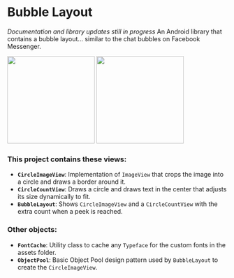 # Bubble Layout
*Documentation and library updates still in progress*
An Android library that contains a bubble layout... similar to the chat bubbles on Facebook Messenger.

<img src="https://github.com/tylersuehr7/bubble-layout/blob/master/docs/screen_bubbles_1.png" width="200"> <img src="https://github.com/tylersuehr7/bubble-layout/blob/master/docs/screen_bubbles_2.png" width="200">

### This project contains these views:
 * **`CircleImageView`**: Implementation of `ImageView` that crops the image into a circle and draws a border around it.
 * **`CircleCountView`**: Draws a circle and draws text in the center that adjusts its size dynamically to fit.
 * **`BubbleLayout`**: Shows `CircleImageView` and a `CircleCountView` with the extra count when a peek is reached.
 
 ### Other objects:
 * **`FontCache`**: Utility class to cache any `Typeface` for the custom fonts in the assets folder.
 * **`ObjectPool`**: Basic Object Pool design pattern used by `BubbleLayout` to create the `CircleImageView`.
